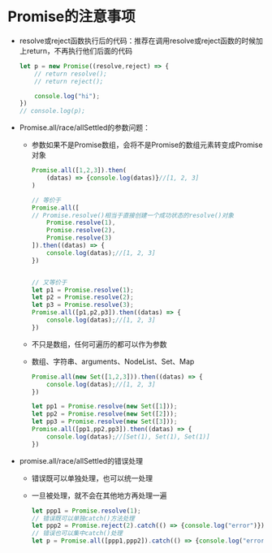 # Promise的注意事项

* resolve或reject函数执行后的代码：推荐在调用resolve或reject函数的时候加上return，不再执行他们后面的代码

  ```js
  let p = new Promise((resolve,reject) => {
      // return resolve();
      // return reject();
  
      console.log("hi");
  })
  // console.log(p);
  ```

* Promise.all/race/allSettled的参数问题：

  * 参数如果不是Promise数组，会将不是Promise的数组元素转变成Promise对象

    ```js
    Promise.all([1,2,3]).then(
        (datas) => {console.log(datas)}//[1, 2, 3]
    )
    
    // 等价于
    Promise.all([
    // Promise.resolve()相当于直接创建一个成功状态的resolve()对象
        Promise.resolve(1),
        Promise.resolve(2),
        Promise.resolve(3)
    ]).then((datas) => {
        console.log(datas);//[1, 2, 3]
    })
    
    
    // 又等价于
    let p1 = Promise.resolve(1);
    let p2 = Promise.resolve(2);
    let p3 = Promise.resolve(3);
    Promise.all([p1,p2,p3]).then((datas) => {
        console.log(datas);//[1, 2, 3]
    })
    ```

  * 不只是数组，任何可遍历的都可以作为参数

  * 数组、字符串、arguments、NodeList、Set、Map

    ```js
    Promise.all(new Set([1,2,3])).then((datas) => {
        console.log(datas);//[1, 2, 3]
    })
    
    let pp1 = Promise.resolve(new Set([1]));
    let pp2 = Promise.resolve(new Set([2]));
    let pp3 = Promise.resolve(new Set([3]));
    Promise.all([pp1,pp2,pp3]).then((datas) => {
        console.log(datas);//[Set(1), Set(1), Set(1)]
    })
    
    ```

* promise.all/race/allSettled的错误处理

  * 错误既可以单独处理，也可以统一处理

  * 一旦被处理，就不会在其他地方再处理一遍

    ```js
    let ppp1 = Promise.resolve(1);
    // 错误既可以单独catch()方法处理
    let ppp2 = Promise.reject(2).catch(() => {console.log("error")});//error
    // 错误也可以集中catch()处理
    let p = Promise.all([ppp1,ppp2]).catch(() => {console.log("error")});
    ```

    

